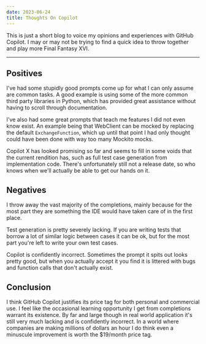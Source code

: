 ```yaml
---
date: 2023-06-24
title: Thoughts On Copilot
---
```


This is just a short blog to voice my opinions and experiences with GitHub Copilot. I may or may not be trying to find a
quick idea to throw together and play more Final Fantasy XVI.

---

## Positives

I've had some stupidly good prompts come up for what I can only assume are common tasks. A good example is using some
of the more common third party libraries in Python, which has provided great assistance without having to scroll
through documentation.

I've also had some great prompts that teach me features I did not even know exist. An example being that WebClient can
be mocked by replacing the default `ExchangeFunction`, which up until that point I had only thought could have been done
with way too many Mockito mocks.

Copilot X has looked promising so far and seems to fill in some voids that the current rendition has, such as full test
case generation from implementation code. There's unfortunately still not a release date, so who knows when we'll
actually be able to get our hands on it.

## Negatives

I throw away the vast majority of the completions, mainly because for the most part they are something the IDE would
have taken care of in the first place.

Test generation is pretty severely lacking. If you are writing tests that borrow a lot of similar logic between cases
it can be ok, but for the most part you're left to write your own test cases.

Copilot is confidently incorrect. Sometimes the prompt it spits out looks pretty good, but when you actually accept it
you find it is littered with bugs and function calls that don't actually exist.

## Conclusion

I think GitHub Copilot justifies its price tag for both personal and commercial use. I feel like the occasional learning
opportunity I get from completions warrant its existence. By far and large though in real world application it's still
very much lacking and is confidently incorrect. In a world where companies are making millions of dollars an hour I do
think even a minuscule improvement is worth the $19/month price tag.
